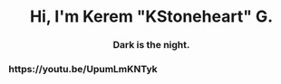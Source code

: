 <h1 align="center">Hi, I'm Kerem "KStoneheart" G.</h1>
<h3 align="center">Dark is the night.</h3>


<h3 align="left">https://youtu.be/UpumLmKNTyk</h3>
<p align="left">
</p>
